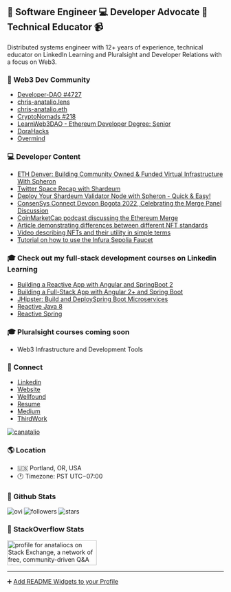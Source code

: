 ## 👋 Software Engineer 💻 Developer Advocate 🌈 Technical Educator 📹

Distributed systems engineer with 12+ years of experience, technical educator on LinkedIn Learning and Pluralsight and Developer Relations with a focus on Web3.

### 💌 Web3 Dev Community
- [Developer-DAO #4727](https://opensea.io/assets/ethereum/0x25ed58c027921e14d86380ea2646e3a1b5c55a8b/4727)
- [chris-anatalio.lens](https://www.lensfrens.xyz/chris-anatalio.lens)
- [chris-anatalio.eth](https://app.poap.xyz/scan/0x8e61a42dabda412be211faa16d9414506935c9cc)
- [CryptoNomads #218](https://opensea.io/assets/ethereum/0x951416cb5a9c5379ae696acb07cb8e25aefad370/218)
- [LearnWeb3DAO - Ethereum Developer Degree: Senior](https://learnweb3.io/u/chris-anatalio.eth)
- [DoraHacks](https://dorahacks.io/hacker/chris-anatalio)
- [Overmind](https://overmind.xyz/@anataliocs)

### 💻 Developer Content
- [ETH Denver:  Building Community Owned & Funded Virtual Infrastructure With Spheron ](https://www.youtube.com/watch?v=nyhw-KNx12k)
- [Twitter Space Recap with Shardeum](https://blog.spheron.network/twitter-space-recap-spheron-x-shardeum-solving-the-scalability-trilema-and-operating-community-owned-decentralized-infrastructure)
- [Deploy Your Shardeum Validator Node with Spheron - Quick & Easy!](https://www.youtube.com/watch?v=uNb-_jl7XRs)
- [ConsenSys Connect Devcon Bogota 2022, Celebrating the Merge Panel Discussion](https://www.youtube.com/live/iE8CGzadKZ8?si=IWPhpKZEuYqW9pWc&t=16726)
- [CoinMarketCap podcast discussing the Ethereum Merge](https://coinmarketcap.com/alexandria/article/special-podcast-ethereum-s-merge-explained)
- [Article demonstrating differences between different NFT standards](https://blog.infura.io/post/comparing-nft-standards-erc-721-vs-erc-721a-vs-erc-1155)
- [Video describing NFTs and their utility in simple terms](https://www.youtube.com/watch?v=fXEIUREpDgA)
- [Tutorial on how to use the Infura Sepolia Faucet](https://www.youtube.com/watch?v=WkojkWkVdZY)

### 🎓 Check out my full-stack development courses on Linkedin Learning
 - [Building a Reactive App with Angular and SpringBoot 2](https://www.linkedin.com/learning/building-a-reactive-app-with-angular-and-spring-boot-2)
 - [Building a Full-Stack App with Angular 2+ and
   Spring Boot](https://www.linkedin.com/learning/building-a-full-stack-app-with-angular-2-plus-and-spring-boot/welcome?u=2125562)
 - [JHipster: Build and DeploySpring Boot
   Microservices](https://www.linkedin.com/learning/jhipster-build-and-deploy-spring-boot-microservices/welcome?u=2125562)
 - [Reactive Java 8](https://www.linkedin.com/learning/reactive-programming-with-java-8/welcome?u=2125562)
 - [Reactive Spring](https://www.linkedin.com/learning/reactive-spring/making-the-jump-to-reactive-spring?u=2125562)

### 🎓 Pluralsight courses coming soon
 - Web3 Infrastructure and Development Tools

### 📢 Connect
- [Linkedin](https://www.linkedin.com/in/anataliocs/)
- [Website](https://chris-anatalio.dev/)
- [Wellfound](https://wellfound.com/u/canatalio)
- [Resume](https://drive.google.com/file/d/18OZwr5tm1e3yjUir_q7hqNzlA6xDNjki/view?usp=sharing)
- [Medium](https://medium.com/@anataliocs)
- [ThirdWork](https://www.thirdwork.xyz/roles-freelancers/chris-anatalio)

<a href="https://twitter.com/CAnatalio">
 <img src="https://img.shields.io/twitter/follow/canatalio?logo=twitter&style=for-the-badge" alt="canatalio" />
</a>

### 🌎 Location
- 🇺🇸 Portland, OR, USA
- 🕐 Timezone: PST UTC−07:00

### 🎉 Github Stats

<img src="https://github-readme-stats.vercel.app/api/top-langs?username=anataliocs&show_icons=true&locale=en&layout=compact&theme=chartreuse-dark" alt="ovi" />

<img alt="followers" title="Follow me on Github" src="https://img.shields.io/github/followers/anataliocs?color=236ad3&style=for-the-badge&logo=github&label=Followers"/>

<img src="https://img.shields.io/github/stars/anataliocs?label=Stars" alt="stars">

### 🎉 StackOverflow Stats

<a href="https://stackexchange.com/users/267167"><img src="https://stackexchange.com/users/flair/267167.png" width="208" height="58" alt="profile for anataliocs on Stack Exchange, a network of free, community-driven Q&amp;A sites" title="profile for anataliocs on Stack Exchange, a network of free, community-driven Q&amp;A sites"></a>

----

➕ [Add README Widgets to your Profile](https://github.com/rzashakeri/beautify-github-profile)
